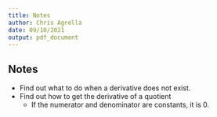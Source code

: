 ```yaml
---
title: Notes
author: Chris Agrella
date: 09/10/2021
output: pdf_document
---
```


## Notes

- Find out what to do when a derivative does not exist.
- Find out how to get the derivative of a quotient
  - If the numerator and denominator are constants, it is 0.

